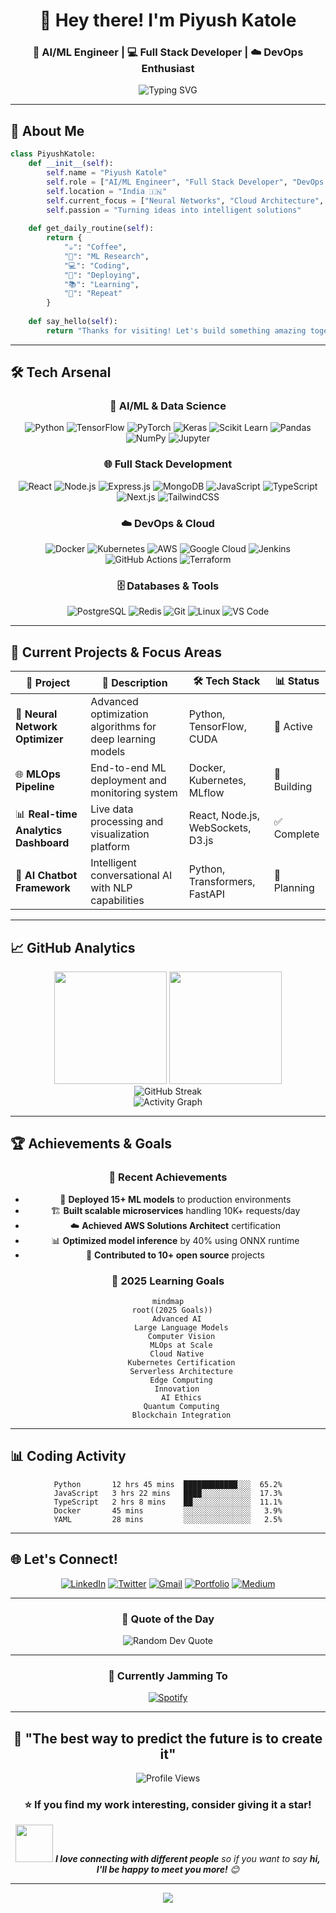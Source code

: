 <div align="center">
  
# 👋 Hey there! I'm **Piyush Katole** 
### 🚀 AI/ML Engineer | 💻 Full Stack Developer | ☁️ DevOps Enthusiast

<img src="https://readme-typing-svg.demolab.com?font=Fira+Code&size=22&duration=3000&pause=1000&color=FF6B6B&background=0D1117&center=true&vCenter=true&width=600&lines=Crafting+AI+Solutions+%F0%9F%A4%96;Building+Scalable+Applications+%F0%9F%8C%90;Deploying+with+DevOps+Magic+%E2%98%81%EF%B8%8F;Always+Learning%2C+Always+Growing+%F0%9F%93%88" alt="Typing SVG" />

</div>

---

## 🎯 About Me

```python
class PiyushKatole:
    def __init__(self):
        self.name = "Piyush Katole"
        self.role = ["AI/ML Engineer", "Full Stack Developer", "DevOps Enthusiast"]
        self.location = "India 🇮🇳"
        self.current_focus = ["Neural Networks", "Cloud Architecture", "MLOps"]
        self.passion = "Turning ideas into intelligent solutions"
        
    def get_daily_routine(self):
        return {
            "☕": "Coffee",
            "🧠": "ML Research",
            "💻": "Coding",
            "🚀": "Deploying",
            "📚": "Learning",
            "🔄": "Repeat"
        }
        
    def say_hello(self):
        return "Thanks for visiting! Let's build something amazing together! 🌟"
```

---

## 🛠️ Tech Arsenal

<div align="center">

### 🤖 AI/ML & Data Science
![Python](https://img.shields.io/badge/Python-3776AB?style=for-the-badge&logo=python&logoColor=white)
![TensorFlow](https://img.shields.io/badge/TensorFlow-FF6F00?style=for-the-badge&logo=tensorflow&logoColor=white)
![PyTorch](https://img.shields.io/badge/PyTorch-EE4C2C?style=for-the-badge&logo=pytorch&logoColor=white)
![Keras](https://img.shields.io/badge/Keras-FF0000?style=for-the-badge&logo=keras&logoColor=white)
![Scikit Learn](https://img.shields.io/badge/scikit_learn-F7931E?style=for-the-badge&logo=scikit-learn&logoColor=white)
![Pandas](https://img.shields.io/badge/Pandas-2C2D72?style=for-the-badge&logo=pandas&logoColor=white)
![NumPy](https://img.shields.io/badge/Numpy-777BB4?style=for-the-badge&logo=numpy&logoColor=white)
![Jupyter](https://img.shields.io/badge/Jupyter-F37626?style=for-the-badge&logo=jupyter&logoColor=white)

### 🌐 Full Stack Development
![React](https://img.shields.io/badge/React-20232A?style=for-the-badge&logo=react&logoColor=61DAFB)
![Node.js](https://img.shields.io/badge/Node.js-339933?style=for-the-badge&logo=nodedotjs&logoColor=white)
![Express.js](https://img.shields.io/badge/Express.js-000000?style=for-the-badge&logo=express&logoColor=white)
![MongoDB](https://img.shields.io/badge/MongoDB-4EA94B?style=for-the-badge&logo=mongodb&logoColor=white)
![JavaScript](https://img.shields.io/badge/JavaScript-F7DF1E?style=for-the-badge&logo=javascript&logoColor=black)
![TypeScript](https://img.shields.io/badge/TypeScript-007ACC?style=for-the-badge&logo=typescript&logoColor=white)
![Next.js](https://img.shields.io/badge/Next.js-000000?style=for-the-badge&logo=next.js&logoColor=white)
![TailwindCSS](https://img.shields.io/badge/Tailwind_CSS-38B2AC?style=for-the-badge&logo=tailwind-css&logoColor=white)

### ☁️ DevOps & Cloud
![Docker](https://img.shields.io/badge/Docker-2CA5E0?style=for-the-badge&logo=docker&logoColor=white)
![Kubernetes](https://img.shields.io/badge/kubernetes-326ce5.svg?&style=for-the-badge&logo=kubernetes&logoColor=white)
![AWS](https://img.shields.io/badge/Amazon_AWS-FF9900?style=for-the-badge&logo=amazonaws&logoColor=white)
![Google Cloud](https://img.shields.io/badge/Google_Cloud-4285F4?style=for-the-badge&logo=google-cloud&logoColor=white)
![Jenkins](https://img.shields.io/badge/Jenkins-D24939?style=for-the-badge&logo=Jenkins&logoColor=white)
![GitHub Actions](https://img.shields.io/badge/GitHub_Actions-2088FF?style=for-the-badge&logo=github-actions&logoColor=white)
![Terraform](https://img.shields.io/badge/Terraform-7B42BC?style=for-the-badge&logo=terraform&logoColor=white)

### 🗄️ Databases & Tools
![PostgreSQL](https://img.shields.io/badge/PostgreSQL-316192?style=for-the-badge&logo=postgresql&logoColor=white)
![Redis](https://img.shields.io/badge/redis-%23DD0031.svg?&style=for-the-badge&logo=redis&logoColor=white)
![Git](https://img.shields.io/badge/GIT-E44C30?style=for-the-badge&logo=git&logoColor=white)
![Linux](https://img.shields.io/badge/Linux-FCC624?style=for-the-badge&logo=linux&logoColor=black)
![VS Code](https://img.shields.io/badge/Visual_Studio_Code-0078D4?style=for-the-badge&logo=visual%20studio%20code&logoColor=white)

</div>

---

## 🚀 Current Projects & Focus Areas

<div align="center">

| 🎯 Project | 📝 Description | 🛠️ Tech Stack | 📊 Status |
|------------|----------------|---------------|-----------|
| 🧠 **Neural Network Optimizer** | Advanced optimization algorithms for deep learning models | Python, TensorFlow, CUDA | 🔄 Active |
| 🌐 **MLOps Pipeline** | End-to-end ML deployment and monitoring system | Docker, Kubernetes, MLflow | 🚧 Building |
| 📊 **Real-time Analytics Dashboard** | Live data processing and visualization platform | React, Node.js, WebSockets, D3.js | ✅ Complete |
| 🤖 **AI Chatbot Framework** | Intelligent conversational AI with NLP capabilities | Python, Transformers, FastAPI | 🎯 Planning |

</div>

---

## 📈 GitHub Analytics

<div align="center">
  <img height="180em" src="https://github-readme-stats.vercel.app/api?username=piyushkatole&show_icons=true&theme=radical&include_all_commits=true&count_private=true&border_radius=10&bg_color=0D1117&title_color=FF6B6B&text_color=FFFFFF&icon_color=FF6B6B"/>
  <img height="180em" src="https://github-readme-stats.vercel.app/api/top-langs/?username=piyushkatole&layout=compact&langs_count=8&theme=radical&border_radius=10&bg_color=0D1117&title_color=FF6B6B&text_color=FFFFFF"/>
</div>

<div align="center">
  <img src="https://github-readme-streak-stats.herokuapp.com/?user=piyushkatole&theme=radical&background=0D1117&border=FF6B6B&stroke=FF6B6B&ring=FF6B6B&fire=FF6B6B&currStreakLabel=FFFFFF&sideLabels=FFFFFF&currStreakNum=FF6B6B&sideNums=FF6B6B&dates=FFFFFF" alt="GitHub Streak"/>
</div>

<div align="center">
  <img src="https://github-readme-activity-graph.vercel.app/graph?username=piyushkatole&bg_color=0D1117&color=FF6B6B&line=FF6B6B&point=FFFFFF&area=true&hide_border=true" alt="Activity Graph"/>
</div>

---

## 🏆 Achievements & Goals

<div align="center">

### 🎉 Recent Achievements
- 🚀 **Deployed 15+ ML models** to production environments
- 🏗️ **Built scalable microservices** handling 10K+ requests/day  
- ☁️ **Achieved AWS Solutions Architect** certification
- 📊 **Optimized model inference** by 40% using ONNX runtime
- 🤝 **Contributed to 10+ open source** projects

### 🎯 2025 Learning Goals
```mermaid
mindmap
  root((2025 Goals))
    Advanced AI
      Large Language Models
      Computer Vision
      MLOps at Scale
    Cloud Native
      Kubernetes Certification
      Serverless Architecture
      Edge Computing
    Innovation
      AI Ethics
      Quantum Computing
      Blockchain Integration
```

</div>

---

## 📊 Coding Activity

<div align="center">

<!--START_SECTION:waka-->
```text
Python       12 hrs 45 mins  ████████████░░░  65.2%
JavaScript   3 hrs 22 mins   ████░░░░░░░░░░░  17.3%
TypeScript   2 hrs 8 mins    ██░░░░░░░░░░░░░  11.1%
Docker       45 mins         ░░░░░░░░░░░░░░░   3.9%
YAML         28 mins         ░░░░░░░░░░░░░░░   2.5%
```
<!--END_SECTION:waka-->

</div>

---

## 🌐 Let's Connect!

<div align="center">

[![LinkedIn](https://img.shields.io/badge/LinkedIn-0077B5?style=for-the-badge&logo=linkedin&logoColor=white)](https://linkedin.com/in/piyushkatole)
[![Twitter](https://img.shields.io/badge/Twitter-1DA1F2?style=for-the-badge&logo=twitter&logoColor=white)](https://twitter.com/piyushkatole)
[![Gmail](https://img.shields.io/badge/Gmail-D14836?style=for-the-badge&logo=gmail&logoColor=white)](mailto:piyushkatole@gmail.com)
[![Portfolio](https://img.shields.io/badge/Portfolio-FF6B6B?style=for-the-badge&logo=google-chrome&logoColor=white)](https://piyushkatole.dev)
[![Medium](https://img.shields.io/badge/Medium-12100E?style=for-the-badge&logo=medium&logoColor=white)](https://medium.com/@piyushkatole)

</div>

---

<div align="center">

### 💭 Quote of the Day
<img src="https://quotes-github-readme.vercel.app/api?type=horizontal&theme=radical&bg_color=0D1117&border=true" alt="Random Dev Quote"/>

</div>

---

<div align="center">

### 🎵 Currently Jamming To
[![Spotify](https://novatorem.vercel.app/api/spotify)](https://open.spotify.com/user/piyushkatole)

</div>

---

<div align="center">

## 🚀 "The best way to predict the future is to create it" 

<img src="https://komarev.com/ghpvc/?username=piyushkatole&color=FF6B6B&style=for-the-badge&label=PROFILE+VIEWS" alt="Profile Views"/>

### ⭐ If you find my work interesting, consider giving it a star!

<img src="https://media.giphy.com/media/LnQjpWaON8nhr21vNW/giphy.gif" width="60"> <em><b>I love connecting with different people</b> so if you want to say <b>hi, I'll be happy to meet you more!</b> 😊</em>

</div>

---

<div align="center">
  <img src="https://capsule-render.vercel.app/api?type=waving&color=FF6B6B&height=100&section=footer&text=Thanks%20for%20visiting!&fontSize=16&fontColor=FFFFFF&animation=twinkling"/>
</div>
